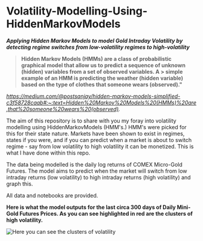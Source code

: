 # Volatility-Modelling-Using-HiddenMarkovModels
***Applying Hidden Markov Models to model Gold Intraday Volatility by detecting regime switches from low-volatility regimes to high-volatility***

> **Hidden Markov Models (HMMs) are a class of probabilistic graphical model that allow us to predict a sequence of unknown (hidden) variables from a set of observed variables. A > simple example of an HMM is predicting the weather (hidden variable) based on the type of clothes that someone wears (observed)."**

*https://medium.com/@postsanjay/hidden-markov-models-simplified-c3f58728caab#:~:text=Hidden%20Markov%20Models%20(HMMs)%20are,that%20someone%20wears%20(observed).*

The aim of this repository is to share with you my foray into volatility modelling using HiddenMarkovModels (HMM's.) HMM's were picked for this for their state nature. Markets have been shown to exist in regimes, states if you were, and if you can predict when a market is about to switch regime - say from low volatility to high volatility it can be monetized. This is what I have done within this repo. 

The data being modelled is the daily log returns of COMEX Micro-Gold Futures. The model aims to predict when the market will switch from low intraday returns (low volatility) to high intraday returns (high volatility) and graph this.

All data and notebooks are provided.

**Here is what the model outputs for the last circa 300 days of Daily Mini-Gold Futures Prices. As you can see highlighted in red are the clusters of high volatility.**

![Here you can see the clusters of volatility ](https://github.com/sweg44/Volatility-Modelling-Using-HiddenMarkovModels/blob/main/gold_volatility.jpeg)
